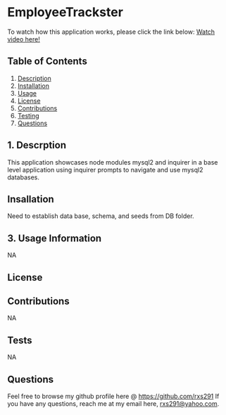 #                             EmployeeTrackster 
 

 To watch how this application works, please click the link below:
 [Watch video here!](https://drive.google.com/file/d/1QENejUbI0rEbUf5gREckd9QmZNEZ-6rx/view)
 

##  Table of Contents  

1. [Description](#desc)
2. [Installation](#install)
3. [Usage](#usage)
4. [License](#license) 
5. [Contributions](#contributions)
6. [Testing](#testing)
7. [Questions](#questions) 

<a name="desc"></a>
## 1. Descrption

This application showcases node modules mysql2 and inquirer in a base level application using inquirer prompts to navigate and use mysql2 databases.  

<a name="install"></a>
## Insallation
Need to establish data base, schema, and seeds from DB folder. 

<a name="usage"></a>
## 3. Usage Information

NA 
  

<a name="license"></a>
## License  
  
  
<a name="contributions"></a>
## Contributions 

NA

<a name="testing"></a>
## Tests

NA

<a name="questions"></a>
## Questions 

Feel free to browse my github profile here @ https://github.com/rxs291
If you have any questions, reach me at my email here, rxs291@yahoo.com.

